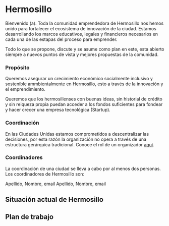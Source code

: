 # Hermosillo
Bienvenido (a). Toda la comunidad emprendedora de Hermosillo nos hemos unido para fortalecer el ecosistema de innovación de la ciudad. Estamos desarrollando los marcos educativos, legales y financieros necesarios en cada una de las estapas del proceso para emprender.

Todo lo que se propone, discute y se asume como plan en este, esta abierto siempre a nuevos puntos de vista y mejores propuestas de la comunidad. 

### Propósito
Queremos asegurar un crecimiento económico socialmente inclusivo y sostenible ammbientalmente en Hermosillo, esto a través de la innovación y el emprendimiento.

Queremos que los hermosillenses con buenas ideas, sin historial de crédito y sin reiqueza propia puedan acceder a los fondos suficientes para fondear y hacer crecer una empresa tecnológica (Startup).

### Coordinación
En las Ciudades Unidas estamos comprometidos a descentralizar las decisiones, por esta razón la organización no opera a través de una estructura gerárquica tradicional. Conoce el rol de un organizador [aquí](https://github.com/CiudadesUnidas/coordinacion/blob/master/README.md).

### Coordinadores
La coordinación de una ciudad se lleva a cabo por al menos dos personas. Los coordinadores de Hermosillo son:

Apellido, Nombre, email
Apellido, Nombre, email

## Situación actual de Hermosillo

## Plan de trabajo
